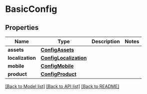 # BasicConfig

## Properties
Name | Type | Description | Notes
------------ | ------------- | ------------- | -------------
**assets** | [**ConfigAssets**](ConfigAssets.md) |  | 
**localization** | [**ConfigLocalization**](ConfigLocalization.md) |  | 
**mobile** | [**ConfigMobile**](ConfigMobile.md) |  | 
**product** | [**ConfigProduct**](ConfigProduct.md) |  | 

[[Back to Model list]](../README.md#documentation-for-models) [[Back to API list]](../README.md#documentation-for-api-endpoints) [[Back to README]](../README.md)

